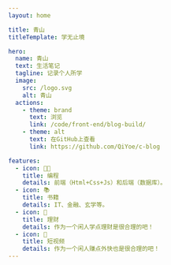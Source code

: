 ```yaml
---
layout: home

title: 青山
titleTemplate: 学无止境

hero:
  name: 青山
  text: 生活笔记
  tagline: 记录个人所学
  image:
    src: /logo.svg
    alt: 青山
  actions: 
    - theme: brand
      text: 浏览
      link: /code/front-end/blog-build/
    - theme: alt
      text: 在GitHub上查看
      link: https://github.com/QiYoe/c-blog

features:
  - icon: 🧑‍💻
    title: 编程
    details: 前端（Html+Css+Js）和后端（数据库）。
  - icon: 📚
    title: 书籍
    details: IT、金融、玄学等。
  - icon: 🏦
    title: 理财
    details: 作为一个闲人学点理财是很合理的吧！
  - icon: 🎥
    title: 短视频
    details: 作为一个闲人赚点外快也是很合理的吧！
---
```


<!-- <VercelCusdis  /> -->
<!-- fds  -->
